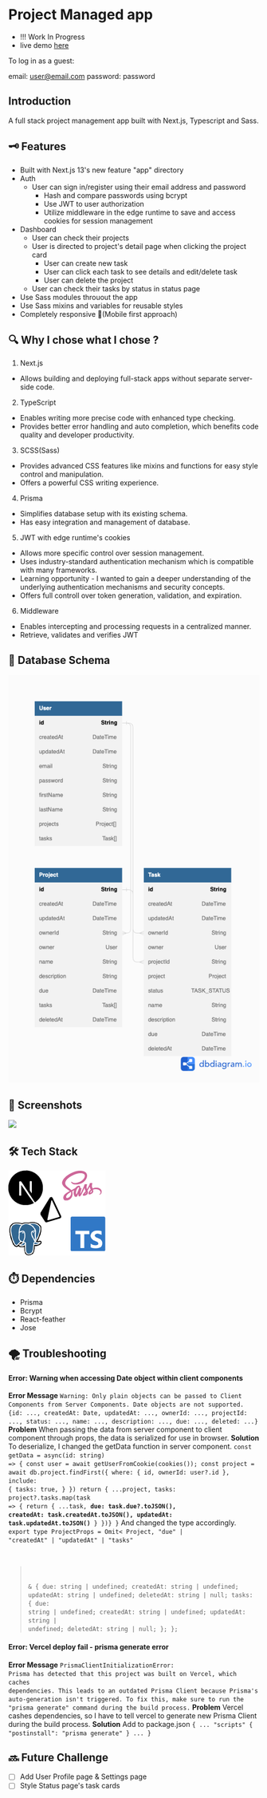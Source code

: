 # Project Managed app

* !!! Work In Progress
* live demo <a href="https://project-managed-app.vercel.app/" target="_blank" rel="noopener">here</a>

To log in as a guest: 

email: user@email.com
password: password

## Introduction

A full stack project management app built with Next.js, Typescript and Sass.


## 🗝️ Features

* Built with Next.js 13's new feature "app" directory
* Auth
  * User can sign in/register using their email address and password
    * Hash and compare passwords using bcrypt
    * Use JWT to user authorization
    * Utilize middleware in the edge runtime to save and access cookies for session management
* Dashboard 
  * User can check their projects
  * User is directed to project's detail page when clicking the project card
    * User can create new task
    * User can click each task to see details and edit/delete task
    * User can delete the project
  * User can check their tasks by status in status page
* Use Sass modules throuout the app
* Use Sass mixins and variables for reusable styles
* Completely responsive 🙌(Mobile first approach)

## 🔍 Why I chose what I chose ?
1. Next.js
  * Allows building and deploying full-stack apps without separate server-side code.
2. TypeScript
  * Enables writing more precise code with enhanced type checking.
  * Provides better error handling and auto completion, which benefits code quality and developer productivity.
3. SCSS(Sass)
  * Provides advanced CSS features like mixins and functions for easy style control and manipulation.
  * Offers a powerful CSS writing experience.
4. Prisma
  * Simplifies database setup with its existing schema.
  * Has easy integration and management of database.
5. JWT with edge runtime's cookies
  * Allows more specific control over session management.
  * Uses industry-standard authentication mechanism which is compatible with many frameworks.
  * Learning opportunity - I wanted to gain a deeper understanding of the underlying authentication mechanisms and security concepts.
  * Offers full controll over token generation, validation, and expiration.
6. Middleware
  * Enables intercepting and processing requests in a centralized manner.
  * Retrieve, validates and verifies JWT


## 📀 Database Schema
![schema](./public/schema-diagram.png)

## 📸 Screenshots
<img src="https://imgur.com/WmVKOXb.jpg" width="350" height="auto">

## 🛠️ Tech Stack
![techStack](./public/techstack.png)

## ⏱️ Dependencies
* Prisma
* Bcrypt
* React-feather
* Jose

## 🌪️ Troubleshooting
#### Error: Warning when accessing Date object within client components
**Error Message**
`Warning: Only plain objects can be passed to Client Components from Server Components. Date objects are not supported.
{id: ..., createdAt: Date, updatedAt: ..., ownerId: ..., projectId: ..., status: ..., name: ..., description: ..., due: ..., deleted: ...}`
**Problem**
When passing the data from server component to client component through props, the data is serialized for use in browser.
**Solution**
To deserialize, I changed the getData function in server component.
<code>const getData = async(id: string) => {
  const user = await getUserFromCookie(cookies());
  const project = await db.project.findFirst({
  where: {
    id,
    ownerId: user?.id
  },
  include: {
    tasks: true,
  }
  })
  return {
    ...project,
    tasks: project?.tasks.map(task => {
    return {
      ...task,
      **due: task.due?.toJSON(),**
      **createdAt: task.createdAt.toJSON(),**
      **updatedAt: task.updatedAt.toJSON()**
    }
  })}
}</code>
And changed the type accordingly.
<code>export type ProjectProps = Omit<
  Project,
  "due" | "createdAt" | "updatedAt" | "tasks"
> & {
  due: string | undefined;
  createdAt: string | undefined;
  updatedAt: string | undefined;
  deletedAt: string | null;
  tasks: {
    due: string | undefined;
    createdAt: string | undefined;
    updatedAt: string | undefined;
    deletedAt: string | null;
  };
};</code>
#### Error: Vercel deploy fail - prisma generate error
**Error Message**
<code>PrismaClientInitializationError: Prisma has detected that this project was built on Vercel, which caches dependencies. This leads to an outdated Prisma Client because Prisma's auto-generation isn't triggered. To fix this, make sure to run the "prisma generate" command during the build process.</code>
**Problem**
Vercel cashes dependencies, so I have to tell vercel to generate new Prisma Client during the build process.
**Solution**
Add to package.json
<code>{
  ...
  "scripts" {
    "postinstall": "prisma generate"
  }
  ...
}</code>

## 🔜 Future Challenge
- [ ] Add User Profile page & Settings page
- [ ] Style Status page's task cards
